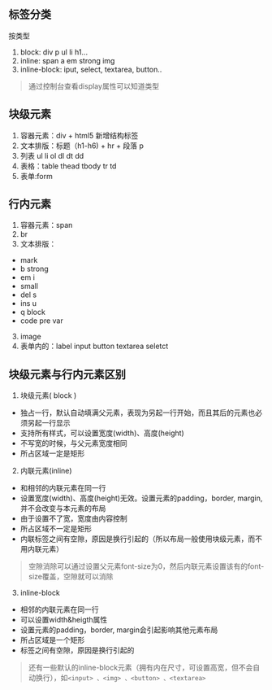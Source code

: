 ## 标签分类
按类型
1. block: div p ul li h1...
2. inline: span a em strong img
3. inline-block: iput, select, textarea, button..

> 通过控制台查看display属性可以知道类型

## 块级元素
1. 容器元素：div + html5 新增结构标签
2. 文本排版：标题（h1-h6) + hr + 段落 p
3. 列表 ul li ol dl dt dd
4. 表格：table thead tbody tr td
5. 表单:form
  

## 行内元素
1. 容器元素：span
2. br
3. 文本排版：
  * mark
  * b strong 
  * em i
  * small
  * del s
  * ins u
  * q block
  * code pre var
3. image
4. 表单内的：label input button textarea seletct


## 块级元素与行内元素区别
1. 块级元素( block )
  * 独占一行，默认自动填满父元素，表现为另起一行开始，而且其后的元素也必须另起一行显示
  * 支持所有样式，可以设置宽度(width)、高度(height)
  * 不写宽的时候，与父元素宽度相同
  * 所占区域一定是矩形


2. 内联元素(inline)
  * 和相邻的内联元素在同一行
  * 设置宽度(width)、高度(height)无效。设置元素的padding，border, margin,并不会改变与本元素的布局
  * 由于设置不了宽，宽度由内容控制
  * 所占区域不一定是矩形
  * 内联标签之间有空隙，原因是换行引起的（所以布局一般使用块级元素，而不用内联元素）

> 空隙消除可以通过设置父元素font-size为0，然后内联元素设置该有的font-size覆盖，空隙就可以消除

3. inline-block
  * 相邻的内联元素在同一行
  * 可以设置width&heigth属性
  * 设置元素的padding，border, margin会引起影响其他元素布局
  * 所占区域是一个矩形
  * 标签之间有空隙，原因是换行引起的

> 还有一些默认的inline-block元素（拥有内在尺寸，可设置高宽，但不会自动换行），如`<input> 、<img> 、<button> 、<textarea>`